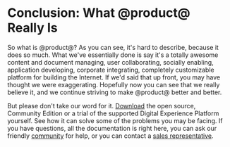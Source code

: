 # Conclusion: What @product@ Really Is

So what is @product@? As you can see, it's hard to describe, because it does so
much. What we've essentially done is say it's a totally awesome content and
document managing, user collaborating, socially enabling, application
developing, corporate integrating, completely customizable platform for building
the Internet. If we'd said that up front, you may have thought we were
exaggerating. Hopefully now you can see that we really believe it, and we
continue striving to make @product@ better and better. 

But please don't take our word for it.
[Download](https://www.liferay.com/downloads) the open source, Community Edition
or a trial of the supported Digital Experience Platform yourself. See how it can
solve some of the problems you may be facing. If you have questions, all the
documentation is right here, you can ask our friendly
[community](https://community.liferay.com) for help, or you can contact a 
[sales representative](https://www.liferay.com/#contact-sales). 

